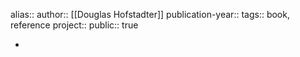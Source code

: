 alias::
author:: [[Douglas Hofstadter]] 
publication-year::
tags:: book, reference
project:: 
public:: true

-